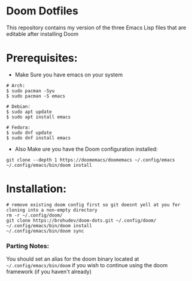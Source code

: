 # Doom Dotfiles
This repository contains my version of the three Emacs Lisp files that are editable after installing Doom 

# Prerequisites:
- Make Sure you have emacs on your system

``` shell
# Arch:
$ sudo pacman -Syu
$ sudo pacman -S emacs
```

``` shell
# Debian:
$ sudo apt update
$ sudo apt install emacs
```

``` shell
# Fedora:
$ sudo dnf update
$ sudo dnf install emacs
```

- Also Make ure you have the Doom configuration installed:

``` shell
git clone --depth 1 https://doomemacs/doomemacs ~/.config/emacs
~/.config/emacs/bin/doom install
```

# Installation:

``` shell
# remove existing doom config first so git doesnt yell at you for cloning into a non-empty directory
rm -r ~/.config/doom/
git clone https://brohudev/doom-dots.git ~/.config/doom/
~/.config/emacs/bin/doom install
~/.config/emacs/bin/doom sync
```

### Parting Notes:
You should set an alias for the doom binary located at `~/.config/emacs/bin/doom` if you wish to continue using the doom framework (if you haven't already)
